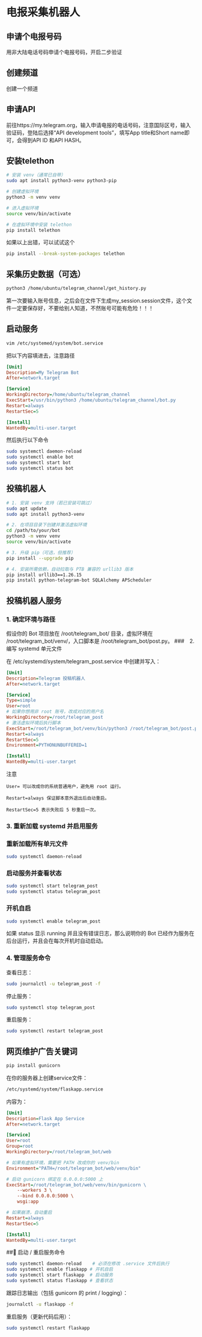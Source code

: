 # 电报采集机器人

## 申请个电报号码
用非大陆电话号码申请个电报号码，开启二步验证
 
## 创建频道
创建一个频道

## 申请API
前往https://my.telegram.org，输入申请电报的电话号码，注意国际区号，输入验证码，登陆后选择“API development tools”，填写App title和Short name即可，会得到API ID 和API HASH。

## 安装telethon
``` bash
# 安装 venv（通常已自带）
sudo apt install python3-venv python3-pip

# 创建虚拟环境
python3 -m venv venv

# 进入虚拟环境
source venv/bin/activate

# 在虚拟环境中安装 telethon
pip install telethon
```
如果以上出错，可以试试这个
``` bash
pip install --break-system-packages telethon
```

## 采集历史数据（可选）
``` bash
python3 /home/ubuntu/telegram_channel/get_history.py
```
第一次要输入账号信息，之后会在文件下生成my_session.session文件，这个文件一定要保存好，不要给别人知道，不然账号可能有危险！！！

## 启动服务
``` bash
vim /etc/systemed/system/bot.service
```
把以下内容填进去，注意路径
``` ini
[Unit]
Description=My Telegram Bot
After=network.target

[Service]
WorkingDirectory=/home/ubuntu/telegram_channel
ExecStart=/usr/bin/python3 /home/ubuntu/telegram_channel/bot.py
Restart=always
RestartSec=5

[Install]
WantedBy=multi-user.target
```
然后执行以下命令
``` bash
sudo systemctl daemon-reload
sudo systemctl enable bot
sudo systemctl start bot
sudo systemctl status bot
```

## 投稿机器人
``` bash
# 1. 安装 venv 支持（若已安装可跳过）
sudo apt update
sudo apt install python3-venv

# 2. 在项目目录下创建并激活虚拟环境
cd /path/to/your/bot
python3 -m venv venv
source venv/bin/activate

# 3. 升级 pip（可选，但推荐）
pip install --upgrade pip

# 4. 安装所需依赖，自动拉取与 PTB 兼容的 urllib3 版本
pip install urllib3==1.26.15
pip install python-telegram-bot SQLAlchemy APScheduler

```
## 投稿机器人服务
### 1. 确定环境与路径

假设你的 Bot 项目放在 /root/telegram_bot/ 目录，虚拟环境在 /root/telegram_bot/venv/，入口脚本是 /root/telegram_bot/post.py。
###　2. 编写 systemd 单元文件

在 /etc/systemd/system/telegram_post.service 中创建并写入：
``` ini
[Unit]
Description=Telegram 投稿机器人
After=network.target

[Service]
Type=simple
User=root
# 如果你想用非 root 账号，改成对应的用户名
WorkingDirectory=/root/telegram_post
# 激活虚拟环境后执行脚本
ExecStart=/root/telegram_bot/venv/bin/python3 /root/telegram_bot/post.py
Restart=always
RestartSec=5
Environment=PYTHONUNBUFFERED=1

[Install]
WantedBy=multi-user.target
```
注意

    User= 可以改成你的系统普通用户，避免用 root 运行。

    Restart=always 保证脚本意外退出后自动重启。

    RestartSec=5 表示失败后 5 秒重启一次。

### 3. 重新加载 systemd 并启用服务

### 重新加载所有单元文件
``` bash
sudo systemctl daemon-reload
```
### 启动服务并查看状态
``` bash
sudo systemctl start telegram_post
sudo systemctl status telegram_post
```

### 开机自启
``` bash
sudo systemctl enable telegram_post
```

如果 status 显示 running 并且没有错误日志，那么说明你的 Bot 已经作为服务在后台运行，并且会在每次开机时自动启动。
### 4. 管理服务命令

查看日志：
``` bash
sudo journalctl -u telegram_post -f
```
停止服务：
``` bash
sudo systemctl stop telegram_post
```
重启服务：
``` bash
sudo systemctl restart telegram_post
```

## 网页维护广告关键词
``` bash
pip install gunicorn
```
在你的服务器上创建service文件：
``` bash
/etc/systemd/system/flaskapp.service
```
内容为：
``` ini
[Unit]
Description=Flask App Service
After=network.target

[Service]
User=root
Group=root
WorkingDirectory=/root/telegram_bot/web

# 如果有虚拟环境，需要把 PATH 改成你的 venv/bin
Environment="PATH=/root/telegram_bot/web/venv/bin"

# 启动 gunicorn 绑定在 0.0.0.0:5000 上
ExecStart=/root/telegram_bot/web/venv/bin/gunicorn \
    --workers 3 \
    --bind 0.0.0.0:5000 \
    wsgi:app

# 如果崩溃，自动重启
Restart=always
RestartSec=5

[Install]
WantedBy=multi-user.target
```
##🚀 启动 / 重启服务命令
``` bash
sudo systemctl daemon-reload    # 必须在修改 .service 文件后执行
sudo systemctl enable flaskapp # 开机自启
sudo systemctl start flaskapp  # 启动服务
sudo systemctl status flaskapp # 查看状态
```
跟踪日志输出（包括 gunicorn 的 print / logging）：
``` bash
journalctl -u flaskapp -f
```
重启服务（更新代码后用）：
``` bash
sudo systemctl restart flaskapp
```

